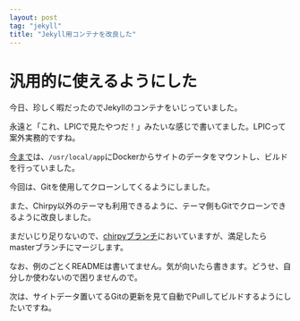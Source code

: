 ```yaml
---
layout: post
tag: "jekyll"
title: "Jekyll用コンテナを改良した"
---
```


# 汎用的に使えるようにした
今日、珍しく暇だったのでJekyllのコンテナをいじっていました。

永遠と「これ、LPICで見たやつだ！」みたいな感じで書いてました。LPICって案外実務的ですね。

[今まで](https://github.com/JO3QMA/docker-jekyll/tree/b370303585110f6b217b9bb62b9f65948730a179)は、`/usr/local/app`にDockerからサイトのデータをマウントし、ビルドを行っていました。

今回は、Gitを使用してクローンしてくるようにしました。

また、Chirpy以外のテーマも利用できるように、テーマ側もGitでクローンできるように改良しました。

まだいじり足りないので、[chirpyブランチ](https://github.com/JO3QMA/docker-jekyll/tree/chirpy)においていますが、満足したらmasterブランチにマージします。

なお、例のごとくREADMEは書いてません。気が向いたら書きます。どうせ、自分しか使わないので困りませんので。

次は、サイトデータ置いてるGitの更新を見て自動でPullしてビルドするようにしたいですね。